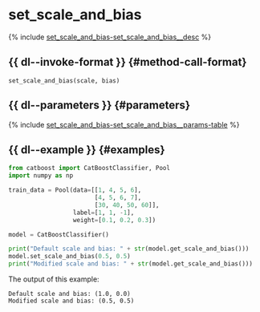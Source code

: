 # set_scale_and_bias

{% include [set_scale_and_bias-set_scale_and_bias__desc](../_includes/work_src/reusage-python/set_scale_and_bias__desc.md) %}

## {{ dl--invoke-format }} {#method-call-format}

```
set_scale_and_bias(scale, bias)
```

## {{ dl--parameters }} {#parameters}

{% include [set_scale_and_bias-set_scale_and_bias__params-table](../_includes/work_src/reusage-python/set_scale_and_bias__params-table.md) %}


## {{ dl--example }} {#examples}

```python
from catboost import CatBoostClassifier, Pool
import numpy as np

train_data = Pool(data=[[1, 4, 5, 6],
                        [4, 5, 6, 7],
                        [30, 40, 50, 60]],
                  label=[1, 1, -1],
                  weight=[0.1, 0.2, 0.3])

model = CatBoostClassifier()

print("Default scale and bias: " + str(model.get_scale_and_bias()))
model.set_scale_and_bias(0.5, 0.5)
print("Modified scale and bias: " + str(model.get_scale_and_bias()))

```

The output of this example:

```no-highlight
Default scale and bias: (1.0, 0.0)
Modified scale and bias: (0.5, 0.5)
```


